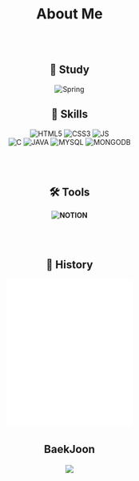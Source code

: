 <div align = "center">
<!--
  <img src="https://capsule-render.vercel.app/api?type=waving&color=gradient&height=150&section=header&text=&fontSize=70&fontAlign=50&descAlign=50&descAlignY=50&animation=fadeIn&fontColor=" />
-->
<!--   
[![Typing SVG](https://readme-typing-svg.herokuapp.com/?lines=Hi!+I'm+Young+Woo!;&center=true&vCenter=true&color=4FD3C4&font=Fredoka&size=30&width=700&height=100)](https://git.io/typing-svg) -->
  

<h1>About Me</h1>
  

</br></br>

<h2><b>📖 Study </b></h2>

<p>
  <img alt="Spring" src ="https://img.shields.io/badge/Spring-6DB33F.svg?&style=for-the-badge&logo=spring&logoColor=white" />
</p>

<h2><b>📖 Skills </b></h2>
<p>
  <img alt="HTML5" src ="https://img.shields.io/badge/HTML5-E34F26.svg?&style=for-the-badge&logo=html5&logoColor=white" />
  <img alt="CSS3" src ="https://img.shields.io/badge/CSS3-1572B6.svg?&style=for-the-badge&logo=css3&logoColor=white"/>
  <img alt="JS" src ="https://img.shields.io/badge/JAVASCRIPT-F7DF1E.svg?&style=for-the-badge&logo=javascript&logoColor=black"/>
  </br>
  <img alt="C" src ="https://img.shields.io/badge/C-A8B9CC.svg?&style=for-the-badge&logo=C&logoColor=white"/>
  <img alt="JAVA" src ="https://img.shields.io/badge/JAVA-007396.svg?&style=for-the-badge&logo=java&logoColor=white"/>
  <img alt="MYSQL" src ="https://img.shields.io/badge/MYSQL-4479A1.svg?&style=for-the-badge&logo=mysql&logoColor=white"/>
  <img alt="MONGODB" src ="https://img.shields.io/badge/MONGODB-47A248.svg?&style=for-the-badge&logo=mongodb&logoColor=white"/>
  </br>
</p>

</br></br>


<h2><b>🛠 Tools <b></h2>
<p>
  <img alt="NOTION" src ="https://img.shields.io/badge/NOTION-000000.svg?&style=for-the-badge&logo=notion&logoColor=white"/>
</p>
  
  
</br></br>
 
<h2><b>🧾 History <b></h2>
<div style ="display: flex; flex: 2; flex-wrap: wrap; justify-content: space-between align-items: center"> 
    <a href ="#" align = "center">
      <img align="center" 
           src="https://raw.githubusercontent.com/Yu-YoungWoo/github-stats-transparent/output/generated/overview.svg" width ="50.0%">
  </a>
  <a href ="#" align = "center">
    <img src="https://raw.githubusercontent.com/Yu-YoungWoo/github-stats-transparent/output/generated/languages.svg" width="50.0%"/>
  </a>
</div>

<!--   <a href="#">
    <img align="center" src="https://github-readme-stats.vercel.app/api?username=Yu-YoungWoo&show_icons=true&theme=ayu-mirage&count-private=true">
  </a>
  <a href="#">
    <img align="center" src="https://github-readme-stats.vercel.app/api/top-langs/?username=Yu-YoungWoo&layout=compact&theme=ayu-mirage&langs_count=5&count-private=true">
  </a> 
-->
  
  
  <h2><b>BaekJoon</b></h2>
  
  <a href="https://solved.ac/profile/taeuk14">
    <img align="center" src="http://mazassumnida.wtf/api/v2/generate_badge?boj=taeuk14">
  </a>

  

  <!-- ![Yu-YoungWoo GitHub stats](https://github-readme-stats.vercel.app/api?username=Yu-YoungWoo&show_icons=true&theme=ayu-mirage&count-private=true)
</br>
![Top Langs](https://github-readme-stats.vercel.app/api/top-langs/?username=Yu-YoungWoo&layout=compact&theme=ayu-mirage&langs_count=5&count-private=true)
 -->

</div>


